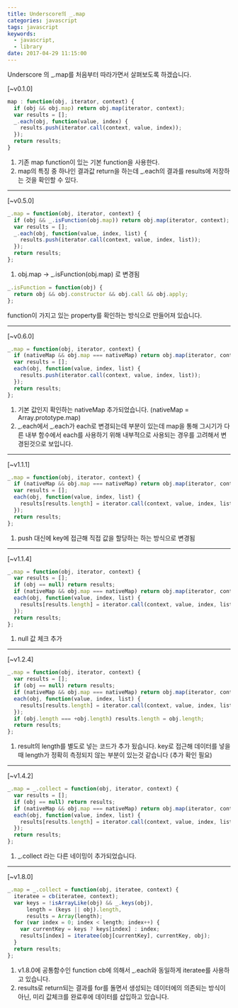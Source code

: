 ```yaml
---
title: Underscore의 _.map 
categories: javascript
tags: javascript
keywords:
  - javascript,
  - library
date: 2017-04-29 11:15:00
---
```


Underscore 의 _.map를 처음부터 따라가면서 살펴보도록 하겠습니다.

<!-- more -->

[~v0.1.0]
```javascript
map : function(obj, iterator, context) {
  if (obj && obj.map) return obj.map(iterator, context);
  var results = [];
  _.each(obj, function(value, index) {
    results.push(iterator.call(context, value, index));
  });
  return results;
}
```
1. 기존 map function이 있는 기본 function을 사용한다.
2. map의 특징 중 하나인 결과값 return을 하는데 _.each의 결과를 results에 저장하는 것을 확인할 수 있다.
-------------------------------------------------
[~v0.5.0]
``` javascript
_.map = function(obj, iterator, context) {
  if (obj && _.isFunction(obj.map)) return obj.map(iterator, context);
  var results = [];
  _.each(obj, function(value, index, list) {
    results.push(iterator.call(context, value, index, list));
  });
  return results;
};
```
1. obj.map -> _.isFunction(obj.map) 로 변경됨

``` javascript
_.isFunction = function(obj) {
  return obj && obj.constructor && obj.call && obj.apply;
};
```
function이 가지고 있는 property를 확인하는 방식으로 만들어져 있습니다.

-------------------------------------------------
[~v0.6.0]
``` javascript
_.map = function(obj, iterator, context) {
  if (nativeMap && obj.map === nativeMap) return obj.map(iterator, context);
  var results = [];
  each(obj, function(value, index, list) {
    results.push(iterator.call(context, value, index, list));
  });
  return results;
};
```
1. 기본 값인지 확인하는 nativeMap 추가되었습니다.
   (nativeMap = Array.prototype.map)
2. _.each에서 _.each가 each로 변경되는데 부분이 있는데 map을 통해 그시기가 다른 내부 함수에서 each를 사용하기 위해 내부적으로 사용되는 경우를 고려해서 변경된것으로 보입니다.
-------------------------------------------------

[~v1.1.1]
``` javascript
_.map = function(obj, iterator, context) {
  if (nativeMap && obj.map === nativeMap) return obj.map(iterator, context);
  var results = [];
  each(obj, function(value, index, list) {
    results[results.length] = iterator.call(context, value, index, list);
  });
  return results;
};
```
1. push 대신에 key에 접근해 직접 값을 할당하는 하는 방식으로 변경됨
-------------------------------------------------

[~v1.1.4]
``` javascript
_.map = function(obj, iterator, context) {
  var results = [];
  if (obj == null) return results;
  if (nativeMap && obj.map === nativeMap) return obj.map(iterator, context);
  each(obj, function(value, index, list) {
    results[results.length] = iterator.call(context, value, index, list);
  });
  return results;
};
```
1. null 값 체크 추가
-------------------------------------------------
[~v1.2.4]
``` javascript
_.map = function(obj, iterator, context) {
  var results = [];
  if (obj == null) return results;
  if (nativeMap && obj.map === nativeMap) return obj.map(iterator, context);
  each(obj, function(value, index, list) {
    results[results.length] = iterator.call(context, value, index, list);
  });
  if (obj.length === +obj.length) results.length = obj.length;
  return results;
};
```
1. result의 length를 별도로 넣는 코드가 추가 됬습니다.
   key로 접근해 데이터를 넣을때 length가 정확히 측정되지 않는 부분이 있는것 같습니다
   (추가 확인 필요)
-------------------------------------------------
[~v1.4.2]
``` javascript
_.map = _.collect = function(obj, iterator, context) {
  var results = [];
  if (obj == null) return results;
  if (nativeMap && obj.map === nativeMap) return obj.map(iterator, context);
  each(obj, function(value, index, list) {
    results[results.length] = iterator.call(context, value, index, list);
  });
  return results;
};
```
1. _.collect 라는 다른 네이밍이 추가되었습니다.
-------------------------------------------------
[~v1.8.0]
```javascript
_.map = _.collect = function(obj, iteratee, context) {
  iteratee = cb(iteratee, context);
  var keys = !isArrayLike(obj) && _.keys(obj),
      length = (keys || obj).length,
      results = Array(length);
  for (var index = 0; index < length; index++) {
    var currentKey = keys ? keys[index] : index;
    results[index] = iteratee(obj[currentKey], currentKey, obj);
  }
  return results;
};
```
1. v1.8.0에 공통함수인 function cb에 의해서 _.each와 동일하게 iteratee를 사용하고 있습니다.
2. results로 return되는 결과를 for를 돌면서 생성되는 데이터에의 의존되는 방식이 아닌, 미리 값체크를 완료후에 데이터를 삽입하고 있습니다.